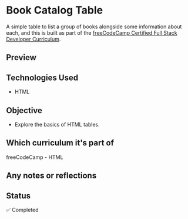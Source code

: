 # Book Catalog Table

A simple table to list a group of books alongside some information about each, and this is built as part of the [freeCodeCamp Certified Full Stack Developer Curriculum](https://www.freecodecamp.org/learn/full-stack-developer/).

## Preview

## Technologies Used

- HTML

## Objective

- Explore the basics of HTML tables.

## Which curriculum it's part of

freeCodeCamp - HTML

## Any notes or reflections

## Status

✅ Completed
